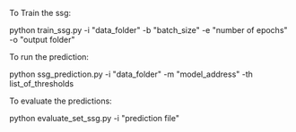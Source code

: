 To Train the ssg:

python train_ssg.py -i "data_folder" -b "batch_size" -e "number of epochs" -o "output folder"

To run the prediction:

python ssg_prediction.py -i "data_folder" -m "model_address" -th list_of_thresholds

To evaluate the predictions:

python evaluate_set_ssg.py -i "prediction file"
